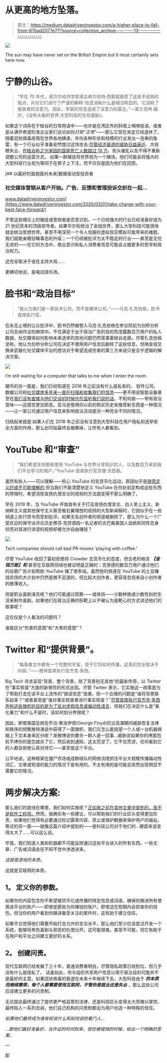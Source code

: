 # 从更高的地方坠落。

> 原文：<https://medium.datadriveninvestor.com/a-higher-place-to-fall-from-67bad2077e77?source=collection_archive---------13----------------------->

![](img/666acb8da7800341666b0d2cdbe88c12.png)

The sun may have never set on the British Empire but it most certainly sets here now.

# 宁静的山谷。

> “早在 70 年代，诺贝尔经济学奖得主希尔伯特·西蒙就接受了这些不成熟的观点，并对它们进行了严谨的解释:‘信息消耗什么是相当明显的。它消耗了接收者的注意力。因此，丰富的信息造成了注意力的匮乏。”—富兰克林·福尔，《没有头脑的世界:大型科技的生存威胁》。

如果这个词存在于硅谷的日常用语中——也许是在湾区外的斜坡上喃喃低语，或者是从满怀希望的准企业家们谈论如何*打败“正常”*——那么它现在肯定已经退休了。随着冠状病毒疫情在世界各地肆虐，并向各种形状和规模的行业发出一连串的鱼雷，有一个行业似乎准备安然度过这场攻击:[尽管经济衰退的威胁日益逼近](http://forbes.com/advisor/investing/covid-19-coronavirus-recession-shape/)、大规模失业、[在硅谷称之为家园的国家死亡人数超过 10 万](https://www.cdc.gov/coronavirus/2019-ncov/cases-updates/cases-in-us.html)、街头骚乱以及不得不重新调整公司的运营方式， 如果一群赌徒将世界视为一个赌场，他们可能会将强大的大型科技行业视为等同于在房子上下注，而不仅仅是因为他们在回馈。

[](https://www.datadriveninvestor.com/2020/03/01/take-charge-with-your-best-face-forward/) [## 以最好的面貌面对未来|数据驱动型投资者

### 社交媒体营销从客户开始。广告、反馈和管理投诉交织在一起…

www.datadriveninvestor.com](https://www.datadriveninvestor.com/2020/03/01/take-charge-with-your-best-face-forward/) 

不管这些理论上的赌徒或旁观者是否意识到，一个已经强大的行业已经准备好成为 21 世纪资本的顶级掠夺者。如果华尔街统治了金钱世界，那么大型科技可能很快就会统治思想世界。甚至不用深究一个令人信服的虚拟现实模拟可能带来的难题，我们就能亲眼目睹事态的升级；一个已经被批评为太不稳定的行业——甚至是无忧无虑的——在它的方法中，商业意识和私人消费者信息可能会占据更多的哲学和政治权力。

这完全取决于谁在主持大局……

更确切地说，是电动游乐场。

# **脸书和“政治目标”**

> “我认为我们是一家技术公司，而不是媒体公司。”——马克·扎克伯格，脸书首席执行官。

在永无止境的公众批评中，脸书仍然被卷入马克·扎克伯格在参议院前为剑桥分析公司丑闻作证的麻烦中。不仅满足于出于政治广告的目的而泄露数百万用户的私人数据，社交媒体如何影响未来选举的其他问题仍然笼罩着硅谷走廊。尽管扎克伯格坚称，他认为剑桥分析公司在决定不使用用户信息后删除了这些信息，但用金钱交换来武器化社交媒体平台的想法对于希望造成伤害的第三方来说只是合乎逻辑的解决方案。

![](img/bbc7d773b9936fd18c68e7dfc2e427b7.png)

I’m still waiting for a computer that talks to me when I enter the room.

硬币的另一面是，我们已经知道在 2018 年之前没有什么是私有的。 软件公司、数据公司和[社交媒体多年来一直在扫描和收集我们的信息](https://www.forbes.com/sites/kalevleetaru/2018/10/25/social-media-companies-collect-so-much-data-even-they-cant-remember-all-the-ways-they-surveil-us/#6fb098e17d0b)——更不用说智能设备甚至在[我们没有直接与他们交谈的时候也在监听我们说的话](https://www.washingtonpost.com/technology/2019/05/06/alexa-has-been-eavesdropping-you-this-whole-time/)。不知何故——带有政治意味——这感觉更加邪恶。亚马逊使用你以前的购买历史来推荐新东西是一种情况——让一家公司通过用户信息来影响政治活动是另一种完全不同的情况。

归结起来就是:如果人们在 2018 年之前没有注意到大型科技在用户隐私和选举安全方面的作用，那么创可贴最终会被撕掉，让所有人都看到。

# **YouTube 和“审查”**

> “我们希望支持那些使用 YouTube 与世界分享知识的人，以及数百万来到我们平台学习的用户。”YouTube 首席执行官苏珊·沃西基。

虽然有些人——可以理解——担心 YouTube 的去货币化运动，原因似乎是[随意定义的或不可能理解的](https://www.forbes.com/sites/erikkain/2017/09/18/adpocalypse-2017-heres-what-you-need-to-know-about-youtubes-demonetization-troubles/#750dc6666c26),但当我们不能清楚地定义 YouTube 在何处划定构成这些东西的界限时，希望消除宣扬仇恨言论的视频的方法就变得不那么明确了。

早在 2019 年，当 YouTube 开始发布关于打击宣扬仇恨言论、白人至上主义、新纳粹主义或其他保守主义甚至极右翼理想的视频的大型新闻稿时，它因似乎在一些频道上执行禁令而受到批评。如果无名创作者的频道被删除了，那么为什么一个广受欢迎的保守派评论员史蒂芬·克劳德因一名记者的古巴裔美国人血统和同性恋身份而对其进行诽谤的视频却被允许自由赚钱？

![](img/a75a75f99ea65b53dff5bda371d15937.png)

Tech companies should call bad PR-moves ‘playing with coffee.’

尽管 YouTube 收回了最初拒绝将 Crowder 去货币化的态度，但古老的格言 ***【金钱万能】和*** 甚至在互联网领域也被证明是正确的；克劳德的数百万用户通过他们的谷歌广告计划帮助 YouTube 赚了很多钱。虽然他的频道在 YouTube 的土豆赚钱农场的大计划中仍然是微不足道的，但比起大创作者，更容易忽视来自小创作者的微薄收入。

但是职业喜剧演员呢？他们可能通过观察——或体验——少数种族或少数性别的生活来制作喜剧。如果他们在政治正确的标靶上以不被认为是靶心的方式讲述他们的故事呢？

这仅仅是个人看法的问题吗？

谁能区分“伤害的意图”和“大笑的意图”？

# **Twitter 和“提供背景”。**

> “每条推文中都有一个完整的宇宙，至于它将如何传播，这真的完全取决于内容。”——推特首席执行官杰克·多西。

Big Tech 寻求呈现“背景、整个背景，除了背景别无其他”的最新传奇，以 Twitter 在“事实核查”方面的新冒险的形式出现。尽管 Twitter 表示，它实施这一政策是为了帮助打击在该平台上流传的“错误信息”浪潮，但一个合理的问题是“谁将背景联系起来？”或者甚至是“谁对事实核查者进行事实核查？”[尽管首席执行官杰克·多西声称这些旗帜的目的是为了反对虚假信息或煽动性语言](https://www.cnn.com/2020/06/03/tech/twitter-enforcement-policy/index.html)，但我们在决定什么是“美化暴力”和什么不是时，该如何划分界限呢？

因此，即使美国总统在乔治·弗洛伊德(George Floyd)抗议高潮期间威胁恢复法律和秩序的频繁推特演说中获得了一面旗帜，我们又怎么能指望一个人或一台机器根据上下文本身来区分呢？发微博说你要杀一群人是一回事…威胁说如果你的烤面包机不烤你的面包就杀了它，然后收到通知，这太荒谬了。它不仅荒谬，任何看到它的人都会拒绝认真对待它——甚至是这个平台。

公平地说，这种框架在僵尸农场或成群结队的网络流氓抓住平台大规模传播煽动性词汇、文章或短语的能力的情况下是有用的。不太有用的是可能会突然出现明显不需要它的情况。

# **两步解决方案:**

那么我们的底线在哪里，我们如何实施呢？[正如我之前在其他文章中提到的，我不是软件工程师。](https://medium.com/datadriveninvestor/why-i-wish-id-chosen-a-career-in-software-engineering-8cd5e2243e96)然而，我确实有一些建议，可以帮助我们的行业巨头变得更加负责，如果他们觉得有必要通过标记露骨内容、禁止或保护数据来保护用户的福祉。等式的另一面——就像这篇介绍中提到的——是科技公司对于他们的…硬盘来说变得太大了……可以这么说。

毕竟，我们知道人类和机器都不可能监控通过这些平台进入的所有东西。一些文章、广告或词语会在不知不觉中渗透进来。

*这就是游戏的本质。*

这就是互联网的本质。

## **1。** **定义你的参数。**

如果你的内容包含你不希望被货币化或传播的特定信息或词语，确保你跟进所有使用该平台的账户——即使是那些为你赚钱的账户。即使这在短期内会损害你的钱包，但当你的用户看到你跟进备受关注的案件时，这有助于建立信任。

如果平台觉得他们需要开始打击允许的言论水平，那么他们至少应该尝试开发一个系统，能够将黑色喜剧与邪恶的仇恨分开。这可能很难，甚至不可能，但它有助于在用户和平台之间建立更好的关系。

## **2。** **创建问责。**

现代互联网已经发展了三十年，普通消费者明白，尽管隐私政策已经到位，但几乎没有什么是隐私了。 话虽如此，但与组织共享用户信息以用于政治目的可能并不是最好的主意。如果冠状病毒的衰退在未来十年继续下去，大型科技由于 ***的本质而继续繁荣，每个人都需要使用互联网，不管你是就业还是失业*** ，那么这些公司应该建立更多的问责制。

无论国会最终通过了提供更严格监管的法律，还是科技巨头变得太大而难以掌控，最终陷入一系列丑闻，他们自己机构的问责制都会为用户创造一种特殊的信任。

*如果他们最终成为谁有权说什么和如何说的看门人…*

*…那他们最好准备好，当作证的时间到来，信任被侵蚀的时候，给出一个明确的答案。*

—

即